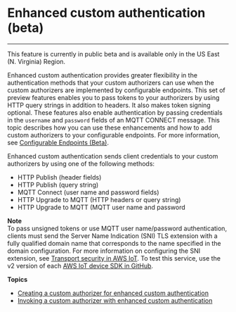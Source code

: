 # Enhanced custom authentication \(beta\)<a name="enhanced-custom-authentication"></a>

****  
This feature is currently in public beta and is available only in the US East \(N\. Virginia\) Region\.

Enhanced custom authentication provides greater flexibility in the authentication methods that your custom authorizers can use when the custom authorizers are implemented by configurable endpoints\. This set of preview features enables you to pass tokens to your authorizers by using HTTP query strings in addition to headers\. It also makes token signing optional\. These features also enable authentication by passing credentials in the `username` and `password` fields of an MQTT CONNECT message\. This topic describes how you can use these enhancements and how to add custom authorizers to your configurable endpoints\. For more information, see [Configurable Endpoints \(Beta\)](iot-custom-endpoints-configurable.html)\.

Enhanced custom authentication sends client credentials to your custom authorizers by using one of the following methods:
+ HTTP Publish \(header fields\)
+ HTTP Publish \(query string\)
+ MQTT Connect \(user name and password fields\)
+ HTTP Upgrade to MQTT \(HTTP headers or query string\)
+ HTTP Upgrade to MQTT \(MQTT user name and password

**Note**  
To pass unsigned tokens or use MQTT user name/password authentication, clients must send the Server Name Indication \(SNI\) TLS extension with a fully qualified domain name that corresponds to the name specified in the domain configuration\. For more information on configuring the SNI extension, see [Transport security in AWS IoT](transport-security.md)\. To test this service, use the v2 version of each [AWS IoT device SDK in GitHub](https://github.com/aws)\.

**Topics**
+ [Creating a custom authorizer for enhanced custom authentication](enhanced-custom-auth-create.md)
+ [Invoking a custom authorizer with enhanced custom authentication](enhanced-custom-auth-using.md)